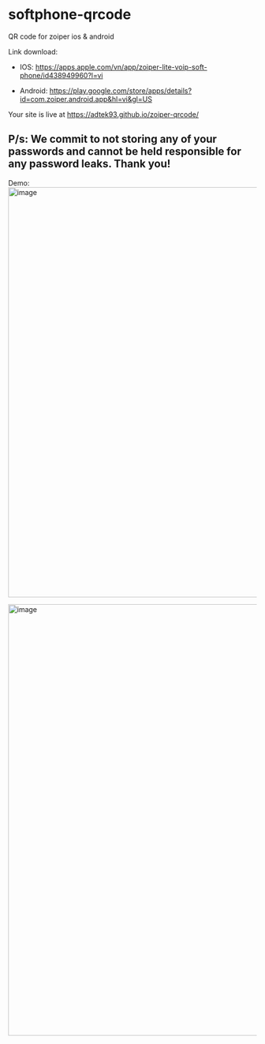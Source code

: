 # softphone-qrcode

QR code for zoiper ios & android 

Link download:
- IOS:
https://apps.apple.com/vn/app/zoiper-lite-voip-soft-phone/id438949960?l=vi

- Android:
https://play.google.com/store/apps/details?id=com.zoiper.android.app&hl=vi&gl=US

Your site is live at https://adtek93.github.io/zoiper-qrcode/

P/s: We commit to not storing any of your passwords and cannot be held responsible for any password leaks. Thank you!
--
Demo:
<img width="623" height="831" alt="image" src="https://github.com/user-attachments/assets/a15bfde4-f6a7-4d8d-9592-635835c03bd3" />

<img width="1496" height="874" alt="image" src="https://github.com/user-attachments/assets/ea66c198-0031-47dd-bb6c-c29658ab1b7e" />


